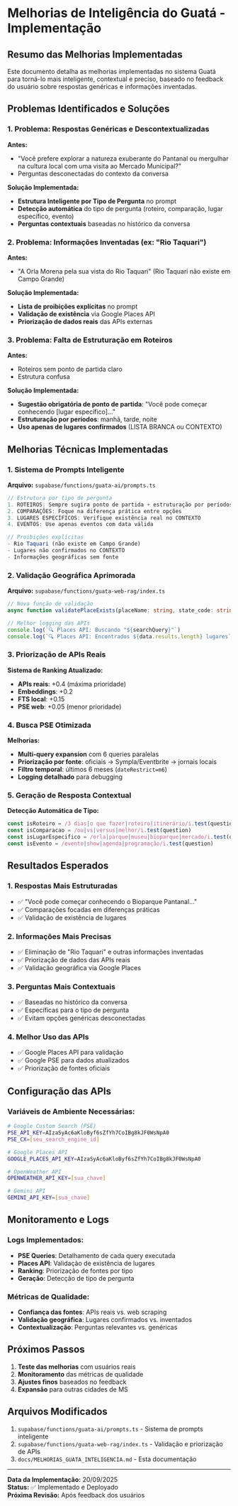 # Melhorias de Inteligência do Guatá - Implementação

## Resumo das Melhorias Implementadas

Este documento detalha as melhorias implementadas no sistema Guatá para torná-lo mais inteligente, contextual e preciso, baseado no feedback do usuário sobre respostas genéricas e informações inventadas.

## Problemas Identificados e Soluções

### 1. **Problema: Respostas Genéricas e Descontextualizadas**

**Antes:**
- "Você prefere explorar a natureza exuberante do Pantanal ou mergulhar na cultura local com uma visita ao Mercado Municipal?"
- Perguntas desconectadas do contexto da conversa

**Solução Implementada:**
- **Estrutura Inteligente por Tipo de Pergunta** no prompt
- **Detecção automática** do tipo de pergunta (roteiro, comparação, lugar específico, evento)
- **Perguntas contextuais** baseadas no histórico da conversa

### 2. **Problema: Informações Inventadas (ex: "Rio Taquari")**

**Antes:**
- "A Orla Morena pela sua vista do Rio Taquari" (Rio Taquari não existe em Campo Grande)

**Solução Implementada:**
- **Lista de proibições explícitas** no prompt
- **Validação de existência** via Google Places API
- **Priorização de dados reais** das APIs externas

### 3. **Problema: Falta de Estruturação em Roteiros**

**Antes:**
- Roteiros sem ponto de partida claro
- Estrutura confusa

**Solução Implementada:**
- **Sugestão obrigatória de ponto de partida**: "Você pode começar conhecendo [lugar específico]..."
- **Estruturação por períodos**: manhã, tarde, noite
- **Uso apenas de lugares confirmados** (LISTA BRANCA ou CONTEXTO)

## Melhorias Técnicas Implementadas

### 1. **Sistema de Prompts Inteligente**

**Arquivo:** `supabase/functions/guata-ai/prompts.ts`

```typescript
// Estrutura por tipo de pergunta
1. ROTEIROS: Sempre sugira ponto de partida + estruturação por períodos
2. COMPARAÇÕES: Foque na diferença prática entre opções
3. LUGARES ESPECÍFICOS: Verifique existência real no CONTEXTO
4. EVENTOS: Use apenas eventos com data válida

// Proibições explícitas
- Rio Taquari (não existe em Campo Grande)
- Lugares não confirmados no CONTEXTO
- Informações geográficas sem fonte
```

### 2. **Validação Geográfica Aprimorada**

**Arquivo:** `supabase/functions/guata-web-rag/index.ts`

```typescript
// Nova função de validação
async function validatePlaceExists(placeName: string, state_code: string): Promise<boolean>

// Melhor logging das APIs
console.log(`🔍 Places API: Buscando "${searchQuery}"`)
console.log(`🔍 Places API: Encontrados ${data.results.length} lugares`)
```

### 3. **Priorização de APIs Reais**

**Sistema de Ranking Atualizado:**
- **APIs reais**: +0.4 (máxima prioridade)
- **Embeddings**: +0.2
- **FTS local**: +0.15
- **PSE web**: +0.05 (menor prioridade)

### 4. **Busca PSE Otimizada**

**Melhorias:**
- **Multi-query expansion** com 6 queries paralelas
- **Priorização por fonte**: oficiais → Sympla/Eventbrite → jornais locais
- **Filtro temporal**: últimos 6 meses (`dateRestrict=m6`)
- **Logging detalhado** para debugging

### 5. **Geração de Resposta Contextual**

**Detecção Automática de Tipo:**
```typescript
const isRoteiro = /3 dias|o que fazer|roteiro|itinerário/i.test(question)
const isComparacao = /ou|vs|versus|melhor/i.test(question)
const isLugarEspecifico = /orla|parque|museu|bioparque|mercado/i.test(question)
const isEvento = /evento|show|agenda|programação/i.test(question)
```

## Resultados Esperados

### 1. **Respostas Mais Estruturadas**
- ✅ "Você pode começar conhecendo o Bioparque Pantanal..."
- ✅ Comparações focadas em diferenças práticas
- ✅ Validação de existência de lugares

### 2. **Informações Mais Precisas**
- ✅ Eliminação de "Rio Taquari" e outras informações inventadas
- ✅ Priorização de dados das APIs reais
- ✅ Validação geográfica via Google Places

### 3. **Perguntas Mais Contextuais**
- ✅ Baseadas no histórico da conversa
- ✅ Específicas para o tipo de pergunta
- ✅ Evitam opções genéricas desconectadas

### 4. **Melhor Uso das APIs**
- ✅ Google Places API para validação
- ✅ Google PSE para dados atualizados
- ✅ Priorização de fontes oficiais

## Configuração das APIs

### Variáveis de Ambiente Necessárias:
```bash
# Google Custom Search (PSE)
PSE_API_KEY=AIzaSyAc6aKloByf6sZfYh7CoIBg8kJF0WsNpA0
PSE_CX=[seu_search_engine_id]

# Google Places API
GOOGLE_PLACES_API_KEY=AIzaSyAc6aKloByf6sZfYh7CoIBg8kJF0WsNpA0

# OpenWeather API
OPENWEATHER_API_KEY=[sua_chave]

# Gemini API
GEMINI_API_KEY=[sua_chave]
```

## Monitoramento e Logs

### Logs Implementados:
- **PSE Queries**: Detalhamento de cada query executada
- **Places API**: Validação de existência de lugares
- **Ranking**: Priorização de fontes por tipo
- **Geração**: Detecção de tipo de pergunta

### Métricas de Qualidade:
- **Confiança das fontes**: APIs reais vs. web scraping
- **Validação geográfica**: Lugares confirmados vs. inventados
- **Contextualização**: Perguntas relevantes vs. genéricas

## Próximos Passos

1. **Teste das melhorias** com usuários reais
2. **Monitoramento** das métricas de qualidade
3. **Ajustes finos** baseados no feedback
4. **Expansão** para outras cidades de MS

## Arquivos Modificados

1. `supabase/functions/guata-ai/prompts.ts` - Sistema de prompts inteligente
2. `supabase/functions/guata-web-rag/index.ts` - Validação e priorização de APIs
3. `docs/MELHORIAS_GUATA_INTELIGENCIA.md` - Esta documentação

---

**Data da Implementação:** 20/09/2025  
**Status:** ✅ Implementado e Deployado  
**Próxima Revisão:** Após feedback dos usuários





